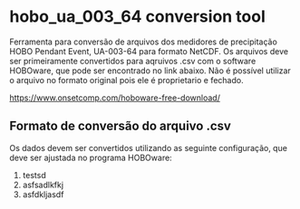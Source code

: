 # hobo_ua_003_64 conversion tool

Ferramenta para conversão de arquivos dos medidores de precipitação HOBO Pendant Event, UA-003-64 
para formato NetCDF. Os arquivos deve ser primeiramente convertidos para aqruivos .csv com o software 
HOBOware, que pode ser encontrado no link abaixo. Não é possível utilizar o arquivo no formato original pois
ele é proprietario e fechado.
 
https://www.onsetcomp.com/hoboware-free-download/

## Formato de conversão do arquivo .csv

Os dados devem ser convertidos utilizando as seguinte configuração, que deve ser ajustada no programa 
HOBOware:
1. testsd
2. asfsadlkfkj
3. asfdkljasdf
 
 





